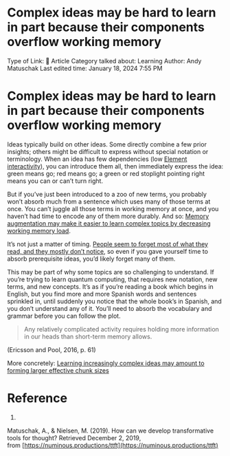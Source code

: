 # Complex ideas may be hard to learn in part because their components overflow working memory

Type of Link: 📝 Article
Category talked about: Learning
Author: Andy Matuschak
Last edited time: January 18, 2024 7:55 PM

# **Complex ideas may be hard to learn in part because their components overflow working memory**

Ideas typically build on other ideas. Some directly combine a few prior insights; others might be difficult to express without special notation or terminology. When an idea has few dependencies (low [Element interactivity](Element%20interactivity.md)), you can introduce them all, then immediately express the idea: green means go; red means go; a green or red stoplight pointing right means you can or can’t turn right.

But if you’ve just been introduced to a zoo of new terms, you probably won’t absorb much from a sentence which uses many of those terms at once. You can’t juggle all those terms in working memory at once, and you haven’t had time to encode any of them more durably. And so: [Memory augmentation may make it easier to learn complex topics by decreasing working memory load](Memory%20augmentation%20may%20make%20it%20easier%20to%20learn%20complex%20topics%20by%20decreasing%20working%20memory%20load.md).

It’s not just a matter of timing. [People seem to forget most of what they read, and they mostly don’t notice](People%20seem%20to%20forget%20most%20of%20what%20they%20read,%20and%20they%20mostly%20don't%20notice.md), so even if you gave yourself time to absorb prerequisite ideas, you’d likely forget many of them.

This may be part of why some topics are so challenging to understand. If you’re trying to learn quantum computing, that requires new notation, new terms, and new concepts. It’s as if you’re reading a book which begins in English, but you find more and more Spanish words and sentences sprinkled in, until suddenly you notice that the whole book’s in Spanish, and you don’t understand any of it. You’ll need to absorb the vocabulary and grammar before you can follow the plot.

> Any relatively complicated activity requires holding more information in our heads than short-term memory allows.
> 

(Ericsson and Pool, 2016, p. 61)

More concretely: [Learning increasingly complex ideas may amount to forming larger effective chunk sizes](Learning%20increasingly%20complex%20ideas%20may%20amount%20to%20forming%20larger%20effective%20chunk%20sizes.md)

# Reference

1. 

Matuschak, A., & Nielsen, M. (2019). How can we develop transformative tools for thought? Retrieved December 2, 2019, from [https://numinous.productions/ttft](https://numinous.productions/ttft)